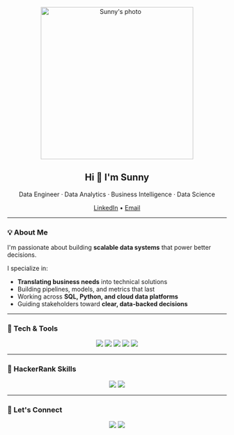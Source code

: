 
<p align="center">
  <img src="https://avatars.githubusercontent.com/sunnyside94?s=350" width="350" alt="Sunny's photo" />
</p>


<h2 align="center">Hi 👋 I'm Sunny</h2>
<p align="center">
  Data Engineer · Data Analytics · Business Intelligence · Data Science
</p>

<p align="center">
  <a href="https://www.linkedin.com/in/sunny-danny-patel/">LinkedIn</a> •
  <a href="mailto:sunnydannypatel@gmail.com">Email</a>
</p>


---

### 💡 About Me

I'm passionate about building **scalable data systems** that power better decisions.

I specialize in:
- **Translating business needs** into technical solutions
- Building pipelines, models, and metrics that last
- Working across **SQL, Python, and cloud data platforms**
- Guiding stakeholders toward **clear, data-backed decisions**

---

### 🧰 Tech & Tools

<p align="center">
  <img src="https://img.shields.io/badge/Python-3776AB?logo=python&logoColor=white" />
  <img src="https://img.shields.io/badge/SQL-003B57?logo=postgresql&logoColor=white" />
  <img src="https://img.shields.io/badge/Google_Cloud-4285F4?logo=google-cloud&logoColor=white" />
  <img src="https://img.shields.io/badge/Tableau-E97627?logo=tableau&logoColor=white" />
  <img src="https://img.shields.io/badge/PowerBI-F2C811?logo=powerbi&logoColor=black" />
</p>

---

### 🏅 HackerRank Skills

<p align="center">
  <img src="https://img.shields.io/badge/SQL-Advanced-brightgreen?logo=hackerrank" />
  <img src="https://img.shields.io/badge/Python-Intermediate-blue?logo=hackerrank" />
</p>



---

### 🔗 Let's Connect

<p align="center">
  <a href="https://linkedin.com/in/sunny-danny-patel"><img src="https://img.shields.io/badge/LinkedIn-0077B5?logo=linkedin&logoColor=white" /></a>
  <a href="mailto:sunnydannypatel@gmail.com"><img src="https://img.shields.io/badge/Email-D14836?logo=gmail&logoColor=white" /></a>
</p>
